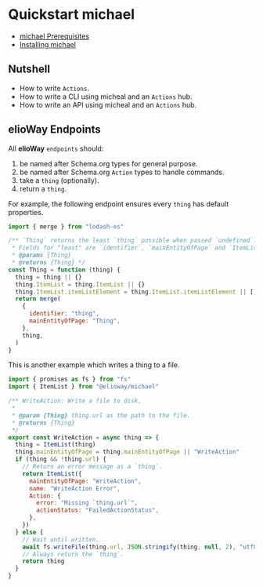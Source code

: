 # Quickstart michael

- [michael Prerequisites](/elioangels/michael/prerequisites.html)
- [Installing michael](/elioangels/michael/installing.html)

## Nutshell

- How to write `Actions`.
- How to write a CLI using micheal and an `Actions` hub.
- How to write an API using micheal and an `Actions` hub.

## elioWay Endpoints

All **elioWay** `endpoints` should:

1. be named after Schema.org types for general purpose.
2. be named after Schema.org `Action` types to handle commands.
3. take a `thing` (optionally).
4. return a `thing`.

For example, the following endpoint ensures every `thing` has default properties.

```javascript
import { merge } from "lodash-es"

/** `Thing` returns the least `thing` possible when passed `undefined`.
 * Fields for "least" are `identifier`, `mainEntityOfPage` and `ItemList`
 * @params {Thing}
 * @returns {Thing} */
const Thing = function (thing) {
  thing = thing || {}
  thing.ItemList = thing.ItemList || {}
  thing.ItemList.itemListElement = thing.ItemList.itemListElement || []
  return merge(
    {
      identifier: "thing",
      mainEntityOfPage: "Thing",
    },
    thing,
  )
}
```

This is another example which writes a thing to a file.

```javascript
import { promises as fs } from "fs"
import { ItemList } from "@elioway/michael"

/** WriteAction: Write a file to disk.
 *
 * @param {Thing} thing.url as the path to the file.
 * @returns {Thing}
 */
export const WriteAction = async thing => {
  thing = ItemList(thing)
  thing.mainEntityOfPage = thing.mainEntityOfPage || "WriteAction"
  if (thing && !thing.url) {
    // Return an error message as a `thing`.
    return ItemList({
      mainEntityOfPage: "WriteAction",
      name: "WriteAction Error",
      Action: {
        error: "Missing `thing.url`",
        actionStatus: "FailedActionStatus",
      },
    })
  } else {
    // Wait until written.
    await fs.writeFile(thing.url, JSON.stringify(thing, null, 2), "utf8")
    // Always return the `thing`.
    return thing
  }
}
```

